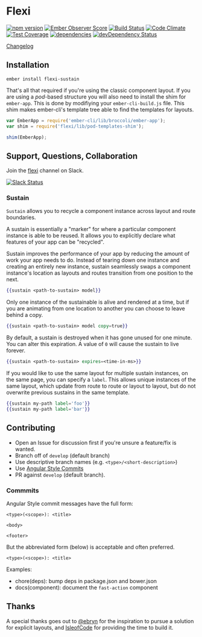 # Flexi

[![npm version](https://badge.fury.io/js/flexi-sustain.svg)](http://badge.fury.io/js/flexi-sustain)
[![Ember Observer Score](http://emberobserver.com/badges/flexi-sustain.svg)](http://emberobserver.com/addons/flexi-sustain)
[![Build Status](https://travis-ci.org/html-next/flexi-sustain.svg)](https://travis-ci.org/html-next/flexi-sustain)
[![Code Climate](https://codeclimate.com/github/html-next/flexi-sustain/badges/gpa.svg)](https://codeclimate.com/github/html-next/flexi-sustain)
[![Test Coverage](https://codeclimate.com/github/html-next/flexi-sustain/badges/coverage.svg)](https://codeclimate.com/github/html-next/flexi-sustain/coverage)
[![dependencies](https://david-dm.org/html-next/flexi-sustain.svg)](https://david-dm.org/html-next/flexi-sustain)
[![devDependency Status](https://david-dm.org/html-next/flexi-sustain/dev-status.svg)](https://david-dm.org/html-next/flexi-sustain#info=devDependencies)

[Changelog](./CHANGELOG.md)

## Installation

```cli
ember install flexi-sustain
```

That's all that required if you're using the classic component layout. If you are using a _pod_-based structure you will also need to install the shim for `ember-app`. This is done by modifiying your  `ember-cli-build.js` file. This shim makes ember-cli's template tree able to find
the templates for layouts.

```js
var EmberApp = require('ember-cli/lib/broccoli/ember-app');
var shim = require('flexi/lib/pod-templates-shim');

shim(EmberApp);
```


## Support, Questions, Collaboration

Join the [flexi](https://embercommunity.slack.com/messages/flexi/) channel on Slack.

[![Slack Status](https://ember-community-slackin.herokuapp.com/badge.svg)](https://ember-community-slackin.herokuapp.com/)

### Sustain

`Sustain` allows you to recycle a component instance across layout and route boundaries.

A sustain is essentially a "marker" for where a particular component instance is able to
be reused. It allows you to explicitly declare what features of your app can be "recycled".

Sustain improves the performance of your app by reducing the amount of work your app needs to do.
 Instead of tearing down one instance and creating an entirely new instance, sustain seamlessly
 swaps a component instance's location as layouts and routes transition from one position to the next.


```hbs
{{sustain <path-to-sustain> model}}
```

Only one instance of the sustainable is alive and rendered at a time, but if you are animating
from one location to another you can choose to leave behind a copy.

```hbs
{{sustain <path-to-sustain> model copy=true}}
```

By default, a sustain is destroyed when it has gone unused for one minute. You can alter this
expiration. A value of `0` will cause the sustain to live forever.

```hbs
{{sustain <path-to-sustain> expires=<time-in-ms>}}
```

If you would like to use the same layout for multiple sustain instances, on the same page, you can specify
a `label`. This allows unique instances of the same layout, which update from route to route or layout to layout,
but do not overwrite previous sustains in the same template.

```hbs
{{sustain my-path label='foo'}}
{{sustain my-path label='bar'}}
```


## Contributing

 - Open an Issue for discussion first if you're unsure a feature/fix is wanted.
 - Branch off of `develop` (default branch)
 - Use descriptive branch names (e.g. `<type>/<short-description>`)
 - Use [Angular Style Commits](https://github.com/angular/angular.js/blob/v1.4.8/CONTRIBUTING.md#commit)
 - PR against `develop` (default branch).

### Commmits

Angular Style commit messages have the full form:

 ```cli
 <type>(<scope>): <title>

 <body>

 <footer>
 ```

 But the abbreviated form (below) is acceptable and often preferred.

 ```cli
 <type>(<scope>): <title>
 ```

 Examples:

 - chore(deps): bump deps in package.json and bower.json
 - docs(component): document the `fast-action` component

## Thanks

A special thanks goes out to [@ebryn](https://github.com/ebryn) for the
inspiration to pursue a solution for explicit layouts, and [IsleofCode](https://isleofcode.com)
for providing the time to build it.
